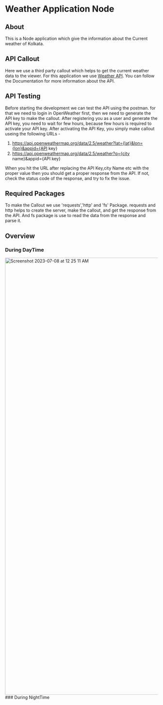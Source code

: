 # Weather Application Node

## About
This is a Node application which give the information about the Current weather of Kolkata. 


## API Callout
Here we use a third party callout which helps to get the current weather data to the viewer. For this application we use [Weather API](https://openweathermap.org/api).
You can follow the Documentation for more information about the API.

## API Testing
Before starting the development we can test the API using the postman. for that we need to login in OpenWeather first, then we need to generate the API key to make the callout.
After registering you as a user and generate the API key, you need to wait for few hours, because few hours is required to activate your API key.
After activating the API Key, you simply make callout useing the following URLs - 

1. https://api.openweathermap.org/data/2.5/weather?lat={lat}&lon={lon}&appid={API key}
2. https://api.openweathermap.org/data/2.5/weather?q={city name}&appid={API key}

When you hit the URL after replacing the API Key,city Name etc with the proper value then you should get a proper response from the API. If not, check the status code of the response, and try to fix the issue.


## Required Packages
To make the Callout we use 'requests','http' and 'fs' Package. requests and http helps to create the server, make the callout, and get the response from the API.
And fs package is use to read the data from the response and parse it.

## Overview
### During DayTime
<img width="1440" alt="Screenshot 2023-07-08 at 12 25 11 AM" src="https://drive.google.com/file/d/1M0sLCyVbstaT01Tw23zbredAyKd7P-er/view?usp=drive_link">
### During NightTime
